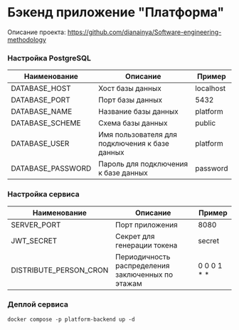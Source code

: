 # Бэкенд приложение "Платформа"

Описание проекта: https://github.com/dianainya/Software-engineering-methodology

### Настройка PostgreSQL

| Наименование      | Описание                                       | Пример    |
|-------------------|------------------------------------------------|-----------|
| DATABASE_HOST     | Хост базы данных                               | localhost |
| DATABASE_PORT     | Порт базы данных                               | 5432      |
| DATABASE_NAME     | Название базы данных                           | platform  |
| DATABASE_SCHEME   | Схема базы данных                              | public    |
| DATABASE_USER     | Имя пользователя для подключения к базе данных | platform  |
| DATABASE_PASSWORD | Пароль для подключения к базе данных           | password  |

### Настройка сервиса

| Наименование           | Описание                                          | Пример      |
|------------------------|---------------------------------------------------|-------------|
| SERVER_PORT            | Порт приложения                                   | 8080        |
| JWT_SECRET             | Секрет для генерации токена                       | secret      |
| DISTRIBUTE_PERSON_CRON | Периодичность распределения заключенных по этажам | 0 0 0 1 * * |

### Деплой сервиса

````
docker compose -p platform-backend up -d
````